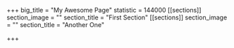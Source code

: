 +++
big_title = "My Awesome Page"
statistic = 144000
[[sections]]
section_image = ""
section_title = "First Section"
[[sections]]
section_image = ""
section_title = "Another One"

+++
